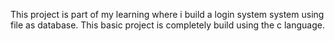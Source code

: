 This project is part of my learning where i build a login system system using file as database. This basic project is completely build using the c language.
